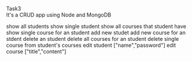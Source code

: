 Task3  
It's a CRUD app using Node and MongoDB

show all students 
show single student
show all courses that student have
show single course for an student
add new studet
add new course for an stdent
delete an student
delete all courses for an student
delete single course from student's courses
edit student ["name","password"]
edit course ["title","content"]

 
